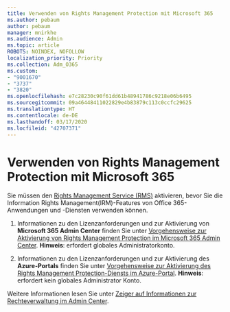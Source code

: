```yaml
---
title: Verwenden von Rights Management Protection mit Microsoft 365
ms.author: pebaum
author: pebaum
manager: mnirkhe
ms.audience: Admin
ms.topic: article
ROBOTS: NOINDEX, NOFOLLOW
localization_priority: Priority
ms.collection: Adm_O365
ms.custom:
- "9001670"
- "3737"
- "3820"
ms.openlocfilehash: e7c28230c90f61dd61b48941786c9218e06b6495
ms.sourcegitcommit: 09a46448411022829e4b83879c113c0ccfc29625
ms.translationtype: HT
ms.contentlocale: de-DE
ms.lasthandoff: 03/17/2020
ms.locfileid: "42707371"
---
```

# <a name="use-rights-management-protection-with-microsoft-365"></a>Verwenden von Rights Management Protection mit Microsoft 365

Sie müssen den [Rights Management Service (RMS)](https://docs.microsoft.com/azure/information-protection/what-is-azure-rms) aktivieren, bevor Sie die Information Rights Management(IRM)-Features von Office 365-Anwendungen und -Diensten verwenden können.

1. Informationen zu den Lizenzanforderungen und zur Aktivierung von **Microsoft 365 Admin Center** finden Sie unter [Vorgehensweise zur Aktivierung von Rights Management Protection im Microsoft 365 Admin Center](https://docs.microsoft.com/azure/information-protection/activate-office365). **Hinweis**: erfordert globales Administratorkonto.

2. Informationen zu den Lizenzanforderungen und zur Aktivierung des **Azure-Portals** finden Sie unter [Vorgehensweise zur Aktivierung des Rights Management Protection-Diensts im Azure-Portal](https://docs.microsoft.com/azure/information-protection/activate-azure). **Hinweis**: erfordert kein globales Administrator Konto.

Weitere Informationen lesen Sie unter [Zeiger auf Informationen zur Rechteverwaltung im Admin Center](https://docs.microsoft.com/office365/enterprise/activate-rms-in-office-365).
